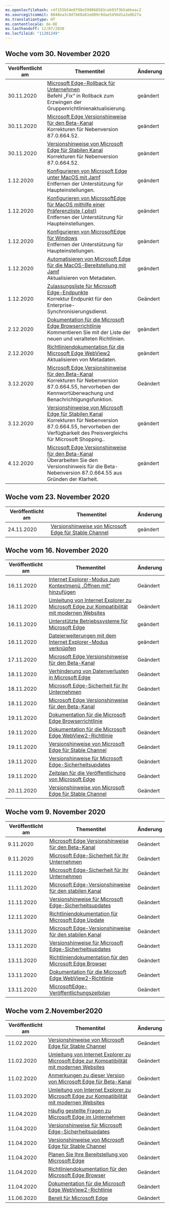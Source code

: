 ```yaml
---
ms.openlocfilehash: c4f155b54e8f98e599868583ceb93f3b5abbeac2
ms.sourcegitcommit: 8840ea3c0d7b68a81ed09c9dae5456d1a3a0b27a
ms.translationtype: HT
ms.contentlocale: de-DE
ms.lasthandoff: 12/07/2020
ms.locfileid: "11201249"
---
```

<!-- This file is generated automatically each week. Changes made to this file will be overwritten.-->

## Woche vom 30. November 2020


| Veröffentlicht am |Thementitel | Änderung |
|------|------------|--------|
| 30.11.2020 | [Microsoft Edge-Rollback für Unternehmen](/DeployEdge/edge-learnmore-rollback)<br>Befehl „Fix“ in Rollback zum Erzwingen der Gruppenrichtlinienaktualisierung. | geändert |
| 30.11.2020 | [Microsoft Edge Versionshinweise für den Beta-Kanal](/DeployEdge/microsoft-edge-relnote-beta-channel)<br>Korrekturen für Nebenversion 87.0.664.52.  | geändert |
| 30.11.2020 | [Versionshinweise von Microsoft Edge für Stabilen Kanal](/DeployEdge/microsoft-edge-relnote-stable-channel) <br>Korrekturen für Nebenversion 87.0.664.52.| geändert |
| 1.12.2020 | [Konfigurieren von Microsoft Edge unter MacOS mit Jamf](/DeployEdge/configure-microsoft-edge-on-mac-jamf)<br>Entfernen der Unterstützung für Haupteinstellungen. | geändert |
| 1.12.2020 | [Konfigurieren von MicrosoftEdge für MacOS mithilfe einer Präferenzliste (.plist)](/DeployEdge/configure-microsoft-edge-on-mac)<br>Entfernen der Unterstützung für Haupteinstellungen. | geändert |
| 1.12.2020 | [Konfigurieren von MicrosoftEdge für Windows](/DeployEdge/configure-microsoft-edge)<br>Entfernen der Unterstützung für Haupteinstellungen. | geändert |
| 1.12.2020 | [Automatisieren von Microsoft Edge für die MacOS-Bereitstellung mit Jamf](/DeployEdge/deploy-edge-mac-jamf)<br>Aktualisieren von Metadaten. | geändert |
| 1.12.2020 | [Zulassungsliste für Microsoft Edge-Endpunkte](/DeployEdge/microsoft-edge-security-endpoints)<br>Korrektur Endpunkt für den Enterprise-Synchronisierungsdienst. | Geändert |
| 2.12.2020 | [Dokumentation für die Microsoft Edge Browserrichtlinie](/DeployEdge/microsoft-edge-policies)<br>Kommentieren Sie mit der Liste der neuen und veralteten Richtlinien. | geändert |
| 2.12.2020 | [Richtliniendokumentation für die Microsoft Edge WebView2](/DeployEdge/microsoft-edge-webview-policies)<br>Aktualisieren von Metadaten. | geändert |
| 3.12.2020 | [Microsoft Edge Versionshinweise für den Beta-Kanal](/DeployEdge/microsoft-edge-relnote-beta-channel)<br>Korrekturen für Nebenversion 87.0.664.55, hervorheben der Kennwortüberwachung und Benachrichtigungsfunktion. | Geändert |
| 3.12.2020 | [Versionshinweise von Microsoft Edge für Stabilen Kanal](/DeployEdge/microsoft-edge-relnote-stable-channel) <br>Korrekturen für Nebenversion 87.0.664.55, hervorheben der Verfügbarkeit des Preisvergleichs für Microsoft Shopping..| geändert |
| 4.12.2020 | [Microsoft Edge Versionshinweise für den Beta-Kanal](/DeployEdge/microsoft-edge-relnote-beta-channel)<br>Überarbeiten Sie den Versionshinweis für die Beta-Nebenversion 87.0.664.55 aus Gründen der Klarheit.  | geändert |


## Woche vom 23. November 2020


| Veröffentlicht am |Thementitel | Änderung |
|------|------------|--------|
| 24.11.2020 | [Versionshinweise von Microsoft Edge für Stable Channel](/DeployEdge/microsoft-edge-relnote-stable-channel) | geändert |


## Woche vom 16. November 2020


| Veröffentlicht am |Thementitel | Änderung |
|------|------------|--------|
| 16.11.2020 | [Internet Explorer-Modus zum Kontextmenü „Öffnen mit“ hinzufügen](/DeployEdge/edge-ie-mode-add-guidance-filetype-associations) | Geändert |
| 16.11.2020 | [Umleitung von Internet Explorer zu Microsoft Edge zur Kompatibilität mit modernen Websites](/DeployEdge/edge-learnmore-neededge) | Geändert |
| 16.11.2020 | [Unterstützte Betriebssysteme für Microsoft Edge](/DeployEdge/microsoft-edge-supported-operating-systems) | geändert |
| 16.11.2020 | [Dateierweiterungen mit dem Internet Explorer-Modus verknüpfen](/DeployEdge/edge-ie-mode-add-guidance-filetype-associations) | geändert |
| 17.11.2020 | [Microsoft Edge Versionshinweise für den Beta-Kanal](/DeployEdge/microsoft-edge-relnote-beta-channel) | Geändert |
| 18.11.2020 | [Verhinderung von Datenverlusten in Microsoft Edge](/DeployEdge/microsoft-edge-security-dlp) | Geändert |
| 18.11.2020 | [Microsoft Edge-Sicherheit für Ihr Unternehmen](/DeployEdge/ms-edge-security-for-business) | Geändert |
| 18.11.2020 | [Microsoft Edge Versionshinweise für den Beta-Kanal](/DeployEdge/microsoft-edge-relnote-beta-channel) | Geändert |
| 19.11.2020 | [Dokumentation für die Microsoft Edge Browserrichtlinie](/DeployEdge/microsoft-edge-policies) | Geändert |
| 19.11.2020 | [Dokumentation für die Microsoft Edge WebView2-Richtlinie](/DeployEdge/microsoft-edge-webview-policies) | Geändert |
| 19.11.2020 | [Versionshinweise von Microsoft Edge für Stable Channel](/DeployEdge/microsoft-edge-relnote-stable-channel) | Geändert |
| 19.11.2020 | [Versionshinweise für Microsoft Edge-Sicherheitsupdates](/DeployEdge/microsoft-edge-relnotes-security) | Geändert |
| 19.11.2020 | [Zeitplan für die Veröffentlichung von Microsoft Edge](/DeployEdge/microsoft-edge-release-schedule) | Geändert |
| 20.11.2020 | [Versionshinweise von Microsoft Edge für Stable Channel](/DeployEdge/microsoft-edge-relnote-stable-channel) | Geändert |


## Woche vom 9. November 2020


| Veröffentlicht am |Thementitel | Änderung |
|------|------------|--------|
| 9.11.2020 | [Microsoft Edge Versionshinweise für den Beta-Kanal](/DeployEdge/microsoft-edge-relnote-beta-channel) | Geändert |
| 9.11.2020 | [Microsoft Edge-Sicherheit für Ihr Unternehmen](/DeployEdge/ms-edge-security-for-business) | Geändert |
| 11.11.2020 | [Microsoft Edge-Sicherheit für Ihr Unternehmen](/DeployEdge/ms-edge-security-for-business) | Geändert |
| 11.11.2020 | [Microsoft Edge-Versionshinweise für den stabilen Kanal](/DeployEdge/microsoft-edge-relnote-stable-channel) | Geändert |
| 11.11.2020 | [Versionshinweise für Microsoft Edge-Sicherheitsupdates](/DeployEdge/microsoft-edge-relnotes-security) | Geändert |
| 12.11.2020 | [Richtliniendokumentation für Microsoft Edge Update](/DeployEdge/microsoft-edge-update-policies) | Geändert |
| 13.11.2020 | [Microsoft Edge-Versionshinweise für den stabilen Kanal](/DeployEdge/microsoft-edge-relnote-stable-channel) | Geändert |
| 13.11.2020 | [Versionshinweise für Microsoft Edge-Sicherheitsupdates](/DeployEdge/microsoft-edge-relnotes-security) | Geändert |
| 13.11.2020 | [Richtliniendokumentation für den Microsoft Edge Browser](/DeployEdge/microsoft-edge-policies) | Geändert |
| 13.11.2020 | [Dokumentation für die Microsoft Edge WebView2-Richtlinie](/DeployEdge/microsoft-edge-webview-policies) | Geändert |
| 13.11.2020 | [MicrosoftEdge-Veröffentlichungszeitplan](/DeployEdge/microsoft-edge-release-schedule) | Geändert |


## Woche vom 2.November2020


| Veröffentlicht am |Thementitel | Änderung |
|------|------------|--------|
| 11.02.2020 | [Versionshinweise von Microsoft Edge für Stable Channel](/DeployEdge/microsoft-edge-relnote-stable-channel) | Geändert |
| 11.02.2020 | [Umleitung von Internet Explorer zu Microsoft Edge zur Kompatibilität mit modernen Websites](/DeployEdge/edge-learnmore-neededge) | Geändert |
| 11.02.2020 | [Anmerkungen zu dieser Version von Microsoft Edge für Beta-Kanal](/DeployEdge/microsoft-edge-relnote-beta-channel) | Geändert |
| 11.03.2020 | [Umleitung von Internet Explorer zu Microsoft Edge zur Kompatibilität mit modernen Websites](/DeployEdge/edge-learnmore-neededge) | Geändert |
| 11.04.2020 | [Häufig gestellte Fragen zu Microsoft Edge im Unternehmen](/DeployEdge/faqs-edge-in-the-enterprise) | Geändert |
| 11.04.2020 | [Versionshinweise für Microsoft Edge-Sicherheitsupdates](/DeployEdge/microsoft-edge-relnotes-security) | Geändert |
| 11.04.2020 | [Versionshinweise von Microsoft Edge für Stable Channel](/DeployEdge/microsoft-edge-relnote-stable-channel) | Geändert |
| 11.04.2020 | [Planen Sie Ihre Bereitstellung von Microsoft Edge](/DeployEdge/deploy-edge-plan-deployment) | Geändert |
| 11.04.2020 | [Richtliniendokumentation für den Microsoft Edge Browser](/DeployEdge/microsoft-edge-policies) | Geändert |
| 11.04.2020 | [Dokumentation für die Microsoft Edge WebView2-Richtlinie](/DeployEdge/microsoft-edge-webview-policies) | Geändert |
| 11.06.2020 | [Bereit für Microsoft Edge](/DeployEdge/deploy-edge-ready-for-edge) | Geändert |

